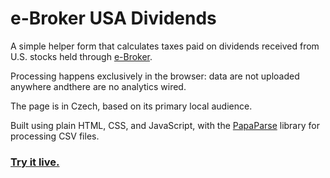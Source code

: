 # e-Broker USA Dividends

A simple helper form that calculates taxes paid on dividends received from U.S. stocks held through [e-Broker](https://ebroker.fio.cz/e-broker.cgi).

Processing happens exclusively in the browser: data are not uploaded anywhere andthere are no analytics wired.

The page is in Czech, based on its primary local audience.

Built using plain HTML, CSS, and JavaScript, with the [PapaParse](https://github.com/tid-kijyun/Kanna) library for processing CSV files.

### [Try it live.](https://ondrejhanak.github.io/ebroker-dividends)
